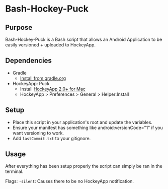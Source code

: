 Bash-Hockey-Puck
================

Purpose
-------

Bash-Hockey-Puck is a Bash script that allows an Android Application to be easily versioned + uploaded to HockeyApp.

Dependencies
------------
 
- Gradle 
  * [Install from gradle.org](http://www.gradle.org/installation) 
- HockeyApp: Puck 
  * Install [HockeyApp 2.0+ for Mac](http://hockeyapp.net/releases/mac/)
  * HockeyApp > Preferences > General > Helper:Install 

Setup
-----

- Place this script in your application's root and update the variables.
- Ensure your manifest has something like android:versionCode="1" if you want versioning to work.
- Add ```lastCommit.txt``` to your gitignore.

Usage
-----
After everything has been setup properly the script can simply be ran in the terminal.

Flags: 
```-silent```: Causes there to be no HockeyApp notification.
